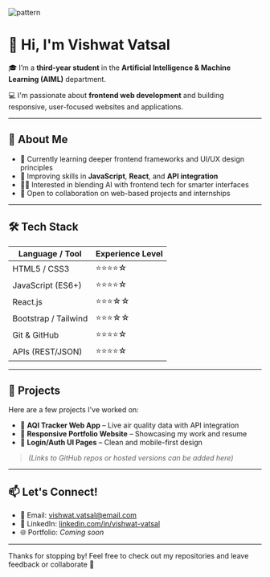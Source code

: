 
![pattern](https://github.com/user-attachments/assets/3bf1230a-9261-4514-a5a8-6ac07ae4674b)

# 👋 Hi, I'm Vishwat Vatsal
🎓 I’m a **third-year student** in the **Artificial Intelligence & Machine Learning (AIML)** department.

💻 I'm passionate about **frontend web development** and building responsive, user-focused websites and applications.

---

## 🧠 About Me

- 🔭 Currently learning deeper frontend frameworks and UI/UX design principles
- 🌱 Improving skills in **JavaScript**, **React**, and **API integration**
- 👨‍💻 Interested in blending AI with frontend tech for smarter interfaces
- 🤝 Open to collaboration on web-based projects and internships

---

## 🛠️ Tech Stack

| Language / Tool    | Experience Level |
|--------------------|------------------|
| HTML5 / CSS3       | ⭐⭐⭐⭐☆            |
| JavaScript (ES6+)  | ⭐⭐⭐⭐☆            |
| React.js           | ⭐⭐⭐☆☆            |
| Bootstrap / Tailwind | ⭐⭐⭐☆☆          |
| Git & GitHub       | ⭐⭐⭐⭐☆            |
| APIs (REST/JSON)   | ⭐⭐⭐⭐☆            |

---

## 📂 Projects

Here are a few projects I've worked on:

- 🎯 **AQI Tracker Web App** – Live air quality data with API integration
- 📖 **Responsive Portfolio Website** – Showcasing my work and resume
- 🔐 **Login/Auth UI Pages** – Clean and mobile-first design

> *(Links to GitHub repos or hosted versions can be added here)*

---

## 📫 Let's Connect!

- 📧 Email: [vishwat.vatsal@email.com](mailto:vishwat.vatsal@email.com)
- 💼 LinkedIn: [linkedin.com/in/vishwat-vatsal](https://linkedin.com/in/vishwat-vatsal)
- 🌐 Portfolio: *Coming soon*

---

Thanks for stopping by! Feel free to check out my repositories and leave feedback or collaborate 🙌

